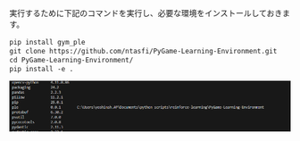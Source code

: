 
実行するために下記のコマンドを実行し、必要な環境をインストールしておきます。
```
pip install gym_ple
git clone https://github.com/ntasfi/PyGame-Learning-Environment.git
cd PyGame-Learning-Environment/
pip install -e .
```
![alt text](image.png)